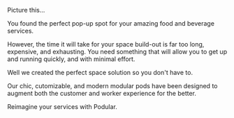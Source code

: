 Picture this...

You found the perfect pop-up spot for your amazing food and beverage services.

However, the time it will take for your space build-out is far too long, expensive, and exhausting. You need something that will allow you to get up and running quickly, and with minimal effort.

Well we created the perfect space solution so you don't have to.

Our chic, cutomizable, and modern modular pods have been designed to augment both the customer and worker experience for the better.

Reimagine your services with Podular.
